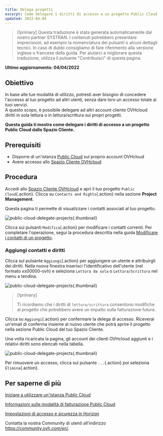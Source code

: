```yaml
---
title: Delega progetti
excerpt: Come delegare i diritti di accesso a un progetto Public Cloud ad altri account OVHcloud
updated: 2022-04-04
---
```


> [!primary]
> Questa traduzione è stata generata automaticamente dal nostro partner SYSTRAN. I contenuti potrebbero presentare imprecisioni, ad esempio la nomenclatura dei pulsanti o alcuni dettagli tecnici. In caso di dubbi consigliamo di fare riferimento alla versione inglese o francese della guida. Per aiutarci a migliorare questa traduzione, utilizza il pulsante "Contribuisci" di questa pagina.
>

**Ultimo aggiornamento: 04/04/2022**

## Obiettivo

In base alle tue modalità di utilizzo, potresti aver bisogno di concedere l'accesso al tuo progetto ad altri utenti, senza dare loro un accesso totale ai tuoi servizi.<br>
A questo scopo, è possibile delegare ad altri account cliente OVHcloud diritti in sola lettura o in lettura/scrittura sui propri progetti.

**Questa guida ti mostra come delegare i diritti di accesso a un progetto Public Cloud dallo Spazio Cliente.**

## Prerequisiti

- Disporre di un'istanza [Public Cloud](https://www.ovhcloud.com/it/public-cloud/) sul proprio account OVHcloud
- Avere accesso allo [Spazio Cliente OVHcloud](https://www.ovh.com/auth/?action=gotomanager&from=https://www.ovh.it/&ovhSubsidiary=it)

## Procedura 

Accedi allo [Spazio Cliente OVHcloud](https://www.ovh.com/auth/?action=gotomanager&from=https://www.ovh.it/&ovhSubsidiary=it) e apri il tuo progetto `Public Cloud`{.action}. Clicca su `Contacts and Rights`{.action} nella sezione **Project Management**.

Questa pagina ti permette di visualizzare i contatti associati al tuo progetto.

![public-cloud-delegate-projects](images/delegatingproject01.png){.thumbnail}

Clicca sui pulsanti `Modifica`{.action} per modificare i contatti correnti. Per completare l'operazione, segui la procedura descritta nella guida [Modificare i contatti di un progetto](/pages/platform/public-cloud/change_project_contacts).

### Aggiungi contatti e diritti

Clicca sul pulsante `Aggiungi`{.action} per aggiungere un utente e attribuirgli dei diritti. Nella nuova finestra inserisci l'identificativo dell'utente (nel formato xx00000-ovh) e seleziona `Lettura da sola` o `Lettura/Scrittura` nel menu a tendina.

![public-cloud-delegate-projects](images/delegatingproject02.png){.thumbnail}

> [!primary]
>
> Ti ricordiamo che i diritti di `lettura/scrittura` consentono modifiche al progetto che potrebbero avere un impatto sulla fatturazione futura.
>
 
Clicca su `Aggiungi`{.action} per confermare la delega di accesso. Riceverai un'email di conferma insieme al nuovo utente che potrà aprire il progetto nella sezione Public Cloud del tuo Spazio Cliente.

Una volta ricaricata la pagina, gli account dei clienti OVHcloud aggiunti e i relativi diritti sono elencati nella tabella.

![public-cloud-delegate-projects](images/delegatingproject03.png){.thumbnail}

Per rimuovere un accesso, clicca sul pulsante `...`{.action} poi seleziona `Elimina`{.action}.

## Per saperne di più

[Iniziare a utilizzare un'istanza Public Cloud](/pages/platform/public-cloud/public-cloud-first-steps)

[Informazioni sulle modalità di fatturazione Public Cloud](/pages/platform/public-cloud/analyze_billing)

[Impostazioni di accesso e sicurezza in Horizon](/pages/platform/public-cloud/access_and_security_in_horizon)

Contatta la nostra Community di utenti all’indirizzo <https://community.ovh.com/en/>.
